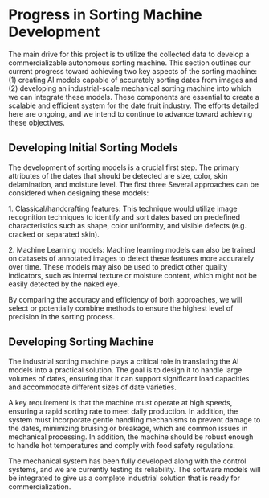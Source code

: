 
# Progress in Sorting Machine Development

The main drive for this project is to utilize the collected data to
develop a commercializable autonomous sorting machine. This section
outlines our current progress toward achieving two key aspects of the
sorting machine: (1) creating AI models capable of accurately sorting
dates from images and (2) developing an industrial-scale mechanical
sorting machine into which we can integrate these models. These
components are essential to create a scalable and efficient system for
the date fruit industry. The efforts detailed here are ongoing, and we
intend to continue to advance toward achieving these objectives.

## Developing Initial Sorting Models

The development of sorting models is a crucial first step. The primary
attributes of the dates that should be detected are size, color, skin
delamination, and moisture level. The first three Several approaches can
be considered when designing these models:

1\. Classical/handcrafting features: This technique would utilize image
recognition techniques to identify and sort dates based on predefined
characteristics such as shape, color uniformity, and visible defects
(e.g. cracked or separated skin).

2\. Machine Learning models: Machine learning models can also be trained
on datasets of annotated images to detect these features more accurately
over time. These models may also be used to predict other quality
indicators, such as internal texture or moisture content, which might
not be easily detected by the naked eye.

By comparing the accuracy and efficiency of both approaches, we will
select or potentially combine methods to ensure the highest level of
precision in the sorting process.

## Developing Sorting Machine

The industrial sorting machine plays a critical role in translating the
AI models into a practical solution. The goal is to design it to handle
large volumes of dates, ensuring that it can support significant load
capacities and accommodate different sizes of date varieties.

A key requirement is that the machine must operate at high speeds,
ensuring a rapid sorting rate to meet daily production. In addition, the
system must incorporate gentle handling mechanisms to prevent damage to
the dates, minimizing bruising or breakage, which are common issues in
mechanical processing. In addition, the machine should be robust enough
to handle hot temperatures and comply with food safety regulations.

The mechanical system has been fully developed along with the control
systems, and we are currently testing its reliability. The software
models will be integrated to give us a complete industrial solution that
is ready for commercialization.
